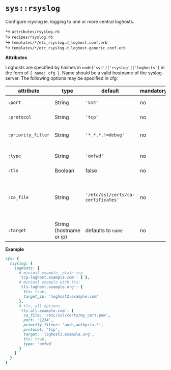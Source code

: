 # `sys::rsyslog`

Configure rsyslog ie. logging to one or more central loghosts.

↪ `attributes/rsyslog.rb`  
↪ `recipes/rsyslog.rb`  
↪ `templates/*/etc_rsyslog.d_loghost.conf.erb`  
↪ `templates/*/etc_rsyslog.d_loghost-generic.conf.erb`  

**Attributes**

Loghosts are specified by hashes in `node['sys']['rsyslog']['loghosts']`
in the form of `{ name: cfg }`. Name should be a valid hostname of the syslog-server.
The following options may be specified in cfg:


| attribute          | type                    | default                            | mandatory | descripton                                                                                                               |
|--------------------|-------------------------|------------------------------------|-----------|--------------------------------------------------------------------------------------------------------------------------|
| `:port`            | String                  | `'514'`                            | no        | Destination port to send logs to                                                                                         |
| `:protocol`        | String                  | `'tcp'`                            | no        | Valid values are 'tcp' and 'udp'                                                                                         |
| `:priority_filter` | String                  | `'*.*,*.!=debug'`                            | no        | Argument for `prifilt()`, see [documentation](https://www.rsyslog.com/doc/master/rainerscript/functions/rs-prifilt.html) |
| `:type`            | String                  | `'omfwd'`                          | no        | Output module, see [documentation](https://www.rsyslog.com/doc/master/configuration/modules/idx_output.html)             |
| `:tls`             | Boolean                 | false                              | no        | list of options                                                                                                          |
| `:ca_file`         | String                  | `'/etc/ssl/certs/ca-certificates'` | no        | make sys::resolv overwrite `/etc/resolv.conf` even though it is a link (eg. managed by resolvconf)                       |
| `:target`          | String (hostname or ip) | defaults to `name`                 | no        |                                                                                                                          |

**Example**

```ruby
sys: {
  rsyslog: {
    loghosts: {
      # minimal example, plain tcp
      'tcp-loghost.example.com': { },
      # minimal example with tls:
      'tls-loghost.example.org': {
        tls: true,
        target_ip: 'loghost2.example.com'
      },
      # tls, all options
      'tls-all.example.com': {
        ca_file: '/etc/ssl/certs/my_cert.pem',
        port: '1234',
        priority_filter: 'auth,authpriv.*',
        protocol: 'tcp',
        target: 'loghost3.example.org',
        tls: true,
        type: 'omfwd'
      }
    }
  }
}
```
